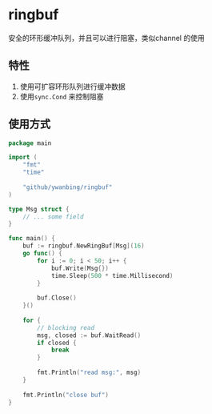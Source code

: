 # ringbuf
安全的环形缓冲队列，并且可以进行阻塞，类似channel 的使用

## 特性
1. 使用可扩容环形队列进行缓冲数据
2. 使用`sync.Cond` 来控制阻塞

## 使用方式

```go
package main

import (
    "fmt"
    "time"
    
    "github/ywanbing/ringbuf"
)

type Msg struct {
    // ... some field
}

func main() {
    buf := ringbuf.NewRingBuf[Msg](16)
    go func() {
        for i := 0; i < 50; i++ {
            buf.Write(Msg{})
            time.Sleep(500 * time.Millisecond)
        }
    
        buf.Close()
    }()
    
    for {
        // blocking read
        msg, closed := buf.WaitRead()
        if closed {
            break
        }
    
        fmt.Println("read msg:", msg)
    }
    
    fmt.Println("close buf")
}
```

